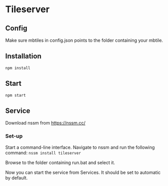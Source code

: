 # Tileserver

## Config
Make sure mbtiles in config.json points to the folder containing your mbtile.

## Installation
```npm install```

## Start
```npm start```

## Service
Download nssm from https://nssm.cc/

### Set-up
Start a command-line interface. Navigate to nssm and run the following command:
```nssm install tileserver```

Browse to the folder containing run.bat and select it.

Now you can start the service from Services. It should be set to automatic by default.